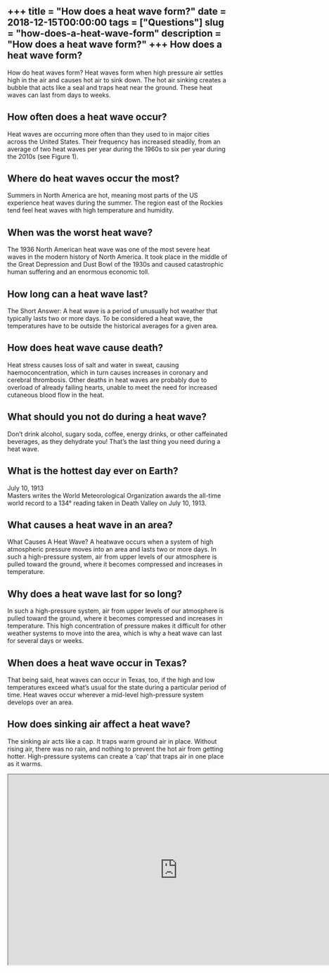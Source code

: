 +++
title = "How does a heat wave form?"
date = 2018-12-15T00:00:00
tags = ["Questions"]
slug = "how-does-a-heat-wave-form"
description = "How does a heat wave form?"
+++
How does a heat wave form?
--------------------------

How do heat waves form? Heat waves form when high pressure air settles high in the air and causes hot air to sink down. The hot air sinking creates a bubble that acts like a seal and traps heat near the ground. These heat waves can last from days to weeks.

How often does a heat wave occur?
---------------------------------

Heat waves are occurring more often than they used to in major cities across the United States. Their frequency has increased steadily, from an average of two heat waves per year during the 1960s to six per year during the 2010s (see Figure 1).

Where do heat waves occur the most?
-----------------------------------

Summers in North America are hot, meaning most parts of the US experience heat waves during the summer. The region east of the Rockies tend feel heat waves with high temperature and humidity.

When was the worst heat wave?
-----------------------------

The 1936 North American heat wave was one of the most severe heat waves in the modern history of North America. It took place in the middle of the Great Depression and Dust Bowl of the 1930s and caused catastrophic human suffering and an enormous economic toll.

How long can a heat wave last?
------------------------------

The Short Answer: A heat wave is a period of unusually hot weather that typically lasts two or more days. To be considered a heat wave, the temperatures have to be outside the historical averages for a given area.

How does heat wave cause death?
-------------------------------

Heat stress causes loss of salt and water in sweat, causing haemoconcentration, which in turn causes increases in coronary and cerebral thrombosis. Other deaths in heat waves are probably due to overload of already failing hearts, unable to meet the need for increased cutaneous blood flow in the heat.

What should you not do during a heat wave?
------------------------------------------

Don’t drink alcohol, sugary soda, coffee, energy drinks, or other caffeinated beverages, as they dehydrate you! That’s the last thing you need during a heat wave.

What is the hottest day ever on Earth?
--------------------------------------

July 10, 1913  
Masters writes the World Meteorological Organization awards the all-time world record to a 134° reading taken in Death Valley on July 10, 1913.

What causes a heat wave in an area?
-----------------------------------

What Causes A Heat Wave? A heatwave occurs when a system of high atmospheric pressure moves into an area and lasts two or more days. In such a high-pressure system, air from upper levels of our atmosphere is pulled toward the ground, where it becomes compressed and increases in temperature.

Why does a heat wave last for so long?
--------------------------------------

In such a high-pressure system, air from upper levels of our atmosphere is pulled toward the ground, where it becomes compressed and increases in temperature. This high concentration of pressure makes it difficult for other weather systems to move into the area, which is why a heat wave can last for several days or weeks.

When does a heat wave occur in Texas?
-------------------------------------

That being said, heat waves can occur in Texas, too, if the high and low temperatures exceed what’s usual for the state during a particular period of time. Heat waves occur wherever a mid-level high-pressure system develops over an area.

How does sinking air affect a heat wave?
----------------------------------------

The sinking air acts like a cap. It traps warm ground air in place. Without rising air, there was no rain, and nothing to prevent the hot air from getting hotter. High-pressure systems can create a ‘cap’ that traps air in one place as it warms.

<iframe allow="accelerometer; autoplay; clipboard-write; encrypted-media; gyroscope; picture-in-picture" allowfullscreen="" class="__youtube_prefs__  epyt-is-override  no-lazyload" data-no-lazy="1" data-origheight="433" data-origwidth="770" data-skipgform_ajax_framebjll="" height="433" id="_ytid_18630" loading="lazy" src="https://www.youtube.com/embed/Qs3fFb_dEMo?enablejsapi=1&autoplay=0&cc_load_policy=0&cc_lang_pref=&iv_load_policy=1&loop=0&modestbranding=0&rel=1&fs=1&playsinline=0&autohide=2&theme=dark&color=red&controls=1&" title="YouTube player" width="770"></iframe>
